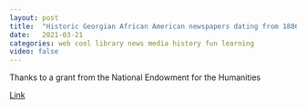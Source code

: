 ```yaml
---
layout: post
title:  "Historic Georgian African American newspapers dating from 1886-1926 are now available freely online"
date:   2021-03-21
categories: web cool library news media history fun learning
video: false
---
```


Thanks to a grant from the National Endowment for the Humanities

[Link](//blog.dlg.galileo.usg.edu/?p=7751%0A)